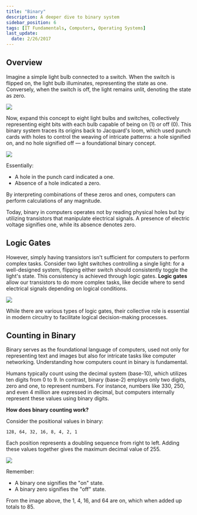```yaml
---
title: "Binary"
description: A deeper dive to binary system
sidebar_position: 6
tags: [IT Fundamentals, Computers, Operating Systems]
last_update:
  date: 2/26/2017
---
```



## Overview

Imagine a simple light bulb connected to a switch. When the switch is flipped on, the light bulb illuminates, representing the state as one. Conversely, when the switch is off, the light remains unlit, denoting the state as zero.

![](/img/docs/binary8bulbs.png)

Now, expand this concept to eight light bulbs and switches, collectively representing eight bits with each bulb capable of being on (1) or off (0). This binary system traces its origins back to Jacquard's loom, which used punch cards with holes to control the weaving of intricate patterns: a hole signified on, and no hole signified off — a foundational binary concept.

![](/img/docs/binaryjacquardpunchcards.png)


Essentially:
- A hole in the punch card indicated a one.
- Absence of a hole indicated a zero.

By interpreting combinations of these zeros and ones, computers can perform calculations of any magnitude.

Today, binary in computers operates not by reading physical holes but by utilizing transistors that manipulate electrical signals. A presence of electric voltage signifies one, while its absence denotes zero.

## Logic Gates

However, simply having transistors isn't sufficient for computers to perform complex tasks. Consider two light switches controlling a single light: for a well-designed system, flipping either switch should consistently toggle the light's state. This consistency is achieved through logic gates. **Logic gates** allow our transistors to do more complex tasks, like decide where to send electrical signals depending on logical conditions. 

![](/img/docs/binarylogicgatesmotherboard.png)

While there are various types of logic gates, their collective role is essential in modern circuitry to facilitate logical decision-making processes.

## Counting in Binary

Binary serves as the foundational language of computers, used not only for representing text and images but also for intricate tasks like computer networking. Understanding how computers count in binary is fundamental.

Humans typically count using the decimal system (base-10), which utilizes ten digits from 0 to 9. In contrast, binary (base-2) employs only two digits, zero and one, to represent numbers. For instance, numbers like 330, 250, and even 4 million are expressed in decimal, but computers internally represent these values using binary digits.

**How does binary counting work?**

Consider the positional values in binary: 

```
128, 64, 32, 16, 8, 4, 2, 1
```

Each position represents a doubling sequence from right to left. Adding these values together gives the maximum decimal value of 255.

<div class="img-center"> 

![](/img/docs/binarypositionnumbers.png)

</div>

Remember:

- A binary one signifies the "on" state.
- A binary zero signifies the "off" state.

From the image above, the 1, 4, 16, and 64 are on, which when added up totals to 85.  
